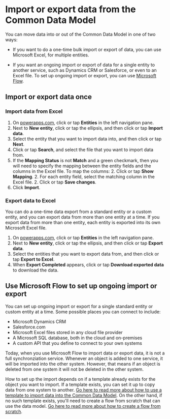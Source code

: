 <properties
	pageTitle="Import or export data | Microsoft Common Data Model"
	description="Import or export an entity from the Common Data Model"
	services="powerapps"
	documentationCenter="na"
	authors="RobinARH"
	manager="robinarh"
	editor=""
	tags=""/>

<tags
   ms.service="powerapps"
   ms.devlang="na"
   ms.topic="article"
   ms.tgt_pltfrm="na"
   ms.workload="na"
   ms.date="10/19/2016"
   ms.author="robinr"/>

# Import or export data from the Common Data Model #
You can move data into or out of the Common Data Model in one of two ways:

- If you want to do a one-time bulk import or export of data, you can use Microsoft Excel, for multiple entities.

- If you want an ongoing import or export of data for a single entity to another service, such as Dynamics CRM or Salesforce, or even to an Excel file. To set up ongoing import or export, you can use [Microsoft Flow](https://flow.microsoft.com).

## Import or export data once ##

### Import data from Excel ###
1. On [powerapps.com](https://web.powerapps.com), click or tap **Entities** in the left navigation pane.
1. Next to **New entity**, click or tap the ellipsis, and then click or tap **Import data**.
1. Select the entity that you want to import data into, and then click or tap **Next**.
1. Click or tap **Search**, and select the file that you want to import data from.
1. If the **Mapping Status** is not **Match** and a green checkmark, then you will need to specify the mapping between the entity fields and the columns in the Excel file. To map the columns:
    2. Click or tap **Show Mapping**.
    2. For each entity field, select the matching column in the Excel file.
    2. Click or tap **Save changes**.
1. Click **Import**.

### Export data to Excel ###
You can do a one-time data export from a standard entity or a custom entity, and you can export data from more than one entity at a time. If you export data from more than one entity, each entity is exported into its own Microsoft Excel file.

1. On [powerapps.com](https://web.powerapps.com), click or tap **Entities** in the left navigation pane.
1. Next to **New entity**, click or tap the ellipsis, and then click or tap **Export data**.
1.	Select the entities that you want to export data from, and then click or tap **Export to Excel**.
1.	When **Export Completed** appears, click or tap **Download exported data** to download the data.

## Use Microsoft Flow to set up ongoing import or export ##
You can set up ongoing import or export for a single standard entity or custom entity at a time. Some possible places you can connect to include:

- Microsoft Dynamics CRM
- Salesforce.com
- Microsoft Excel files stored in any cloud file provider
- A Microsoft SQL database, both in the cloud and on-premises
- A custom API that you define to connect to your own systems

Today, when you use Microsoft Flow to import data or export data, it is not a full synchronziation service. Whenever an object is added to one service, it will be imported into the other system. However, that means if an object is deleted from one system it will not be deleted in the other system.

How to set up the import depends on if a template already exists for the object you want to import. If a template exists, you can set it up to copy data from one system to another. [Go here to read more about how to use a template to import data into the Common Data Model](https://flow.microsoft.com/documentation/get-started-logic-template/). On the other hand, if no such template exists, you'll need to create a flow from scratch that can use the data model. [Go here to read more about how to create a flow from scratch](https://flow.microsoft.com/documentation/get-started-logic-flow/).
